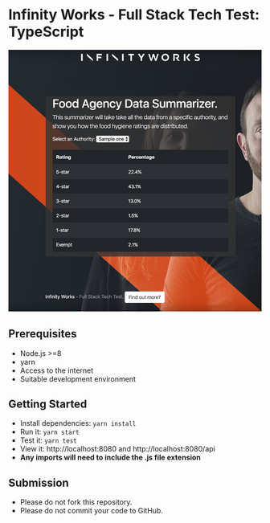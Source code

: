 # Infinity Works - Full Stack Tech Test: TypeScript

![Preview of Frontend](preview.png)

## Prerequisites

- Node.js >=8
- yarn
- Access to the internet
- Suitable development environment

## Getting Started

- Install dependencies: `yarn install`
- Run it: `yarn start`
- Test it: `yarn test`
- View it: http://localhost:8080 and http://localhost:8080/api
- **Any imports will need to include the .js file extension**

## Submission

- Please do not fork this repository.
- Please do not commit your code to GitHub.
